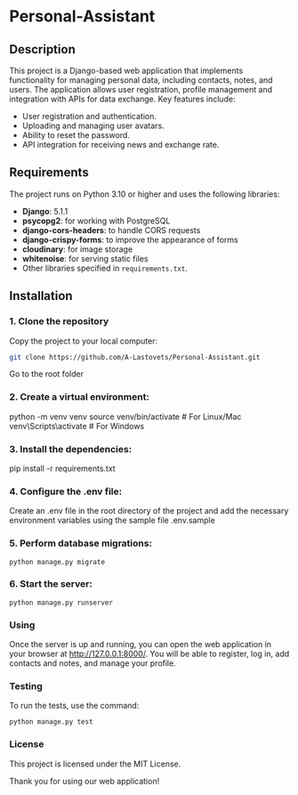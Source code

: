 # Personal-Assistant

## Description

This project is a Django-based web application that implements functionality for managing personal data, including contacts, notes, and users. The application allows user registration, profile management and integration with APIs for data exchange. Key features include:

- User registration and authentication.
- Uploading and managing user avatars.
- Ability to reset the password.
- API integration for receiving news and exchange rate.

## Requirements

The project runs on Python 3.10 or higher and uses the following libraries:

- **Django**: 5.1.1
- **psycopg2**: for working with PostgreSQL
- **django-cors-headers**: to handle CORS requests
- **django-crispy-forms**: to improve the appearance of forms
- **cloudinary**: for image storage
- **whitenoise**: for serving static files
- Other libraries specified in `requirements.txt`.

## Installation

### 1. Clone the repository

Copy the project to your local computer:
```bash
git clone https://github.com/A-Lastovets/Personal-Assistant.git
``` 
Go to the root folder

### 2. Create a virtual environment:

python -m venv venv
source venv/bin/activate # For Linux/Mac
venv\Scripts\activate # For Windows

### 3. Install the dependencies:

pip install -r requirements.txt

### **4. Configure the .env file:**
Create an .env file in the root directory of the project and add the necessary environment variables using the sample file .env.sample

### 5. Perform database migrations:
```
python manage.py migrate
```
### 6. Start the server:
```
python manage.py runserver
```
### Using

Once the server is up and running, you can open the web application in your browser at http://127.0.0.1:8000/. You will be able to register, log in, add contacts and notes, and manage your profile.

### Testing

To run the tests, use the command:
```
python manage.py test
```
### License
This project is licensed under the MIT License.

Thank you for using our web application!